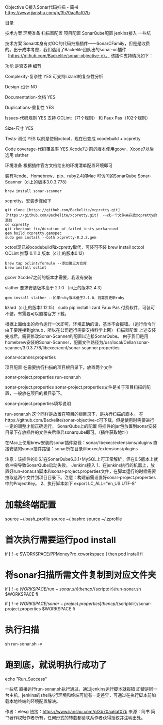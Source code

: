 Objective C接入Sonar代码扫描 - 简书 https://www.jianshu.com/p/3b70aa6af07b

目录

技术方案
环境准备
扫描器配置
项目配置
SonarQube配置
jenkins接入
一些坑

技术方案
Sonar本身有对OC的代码扫描插件——SonarCFamily，但是是收费的。出于成本考虑，我们选用了Backelite团队出的sonar-oc插件（https://github.com/Backelite/sonar-objective-c）。
该插件支持情况如下：



功能
是否支持
细节




Complexity-复杂性
YES
可支持Lizard的复杂性分析


Design-设计
NO



Documentation-文档
YES



Duplications-重复性
YES



Issues-代码规则
YES
支持 OCLint:（71个规则） 和 Faux Pas（102个规则）


Size-尺寸
YES



Tests-测试
YES
以前是使用xctool，现在已变成 xcodebuild + xcpretty



Code coverage-代码覆盖率
YES
Xcode7之前的版本使用gcovr，Xcode7以后选用 slather




环境准备
根据插件官方文档给出的环境清单配置环境即可

装有Xcode、Homebrew、pip、ruby2.4的Mac
可访问的SonarQube
Sonar-Scanner（ci上的版本3.0.3.778）

    brew install sonar-scanner



xcpretty，安装步骤如下

    git clone [https://github.com/Backelite/xcpretty.git](https://github.com/Backelite/xcpretty.git)  --找一个文件夹存放xcpretty的源码
    cd xcpretty
    git checkout fix/duration_of_failed_tests_workaround 
    gem build xcpretty.gemspec 
    sudo gem install --both xcpretty-0.2.2.gem


xctool现已被xcodebuild和xcpretty取代，可装可不装 brew install xctool
OCLint 推荐 0.11.0 版本（ci上的版本0.12）

    brew tap oclint/formule --添加第三方仓库
    brew install oclint



gcovr Xcode7之前的版本才需要，我没有安装

slather 要求安装版本高于 2.1.0 （ci上的版本2.4.3）

    gem install slather --如果ruby版本低于2.1.0，则需要更新ruby


lizard（ci上的版本1.12.15）
sudo pip install lizard
Faux Pas 付费软件，可装可不装，有需要可以直接官方下载。

根据上面给出的命令运行一次即可，环境正确的话，基本不会报错。（运行命令时由于要连接到github，所以在公司运行需要支持科学上网）
扫描器配置
上述安装完成后，需要修改Sonar-Scanner的配置以连接SonarQube。
由于我们是用homebrew安装的Sonar-Scanner，配置文件路径为/usr/local/Cellar/sonar-scanner/3.0.3.778/libexec/conf/sonar-scanner.properties






sonar-scanner.properties

项目配置
在需要执行扫描的项目根目录下，放置两个文件

sonar-project.properties
run-sonar.sh

sonar-project.properties
sonar-project.properties文件是关于项目扫描的配置，一般放在项目的根目录下。






sonar-project.properties填写说明

run-sonar.sh
这个同样是放置在项目的根目录下，是执行扫描的脚本。
在https://github.com/Backelite/sonar-objective-c可下载，但是使用时需要进行一定的调整才能正确运行。
SonarQube上的配置
将插件的jar包放置到sonar安装目录下存放插件的文件夹后重启sonarqube即可。（插件获取地址）

在Mac上使用brew安装的sonar插件路径：sonar/libexec/extensions/plugins
直接安装的sonar插件路径：sonar所在目录/libexec/extensions/plugins

注意：该插件的0.6.1在SonarQube6.3.1+MySQL上可正常解析，但在6.5版本上就会冲突导致SonarQube启动失败。
Jenkins接入
1、在jenkins执行的机器上，放置好run-sonar.sh脚本和sonar-project.properties文件，在脚本运行的时候需要拉取这两个文件到项目目录下。注意：构建前需设置好sonar-project.properties中的ProjectKey。
2、执行脚本如下
export LC_ALL="en_US.UTF-8"

# 加载终端配置
source ~/.bash_profile
source ~/.bashrc
source ~/.zprofile


# 首次执行需要运行pod install 
if [ ! -e $WORKSPACE/PPMoneyPro.xcworkspace ]
    then
    pod install
    fi

# 将sonar扫描所需文件复制到对应文件夹
 if [ ! -e $WORKSPACE/run-sonar.sh ]
    then
    cp /${scriptdir}/run-sonar.sh $WORKSPACE
   fi

if [ ! -e $WORKSPACE/sonar-project.properties ]
    then
    cp /${scriptdir}/sonar-project.properties $WORKSPACE
   fi

# 执行扫描
sh run-sonar.sh -v

# 跑到底，就说明执行成功了
echo "Run_Success"

一些坑
直接运行run-sonar.sh执行通过，通过jenkins运行脚本就报错
即使是同一台主机，jenkins的shell执行环境和终端可能有一定差异，可通过在执行脚本前加载本地终端的环境配置解决。

作者：elesg
链接：https://www.jianshu.com/p/3b70aa6af07b
来源：简书
简书著作权归作者所有，任何形式的转载都请联系作者获得授权并注明出处。